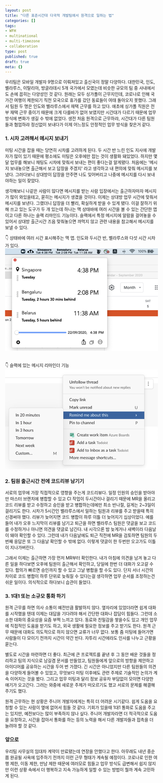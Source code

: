 ```yaml
---
layout: post
title: "다른 표준시간대 다국적 개발팀에서 원격으로 일하는 법"
categories: []
tags:
- WFH
- multinational
- multi-timezone
- collaboration
type: post
published: true
draft: true
meta: {}
---
```


우리팀은 모바일 개발자 9명으로 이뤄져있고 출신국이 정말 다양하다. 대한민국, 인도, 벨라루스, 이탈리아, 방글라데시 5개 국가에서 모였는데 비슷한 규모의 팀 중 사내에서도 손에 꼽히는 다양성인 것 같다. 원래는 모두 싱가폴이 근무지인데, 코로나로 인해 국가간 여행이 제한되기 직전 모국으로 휴가를 갔던 동료들이 여태 돌아오지 못했다. 그래서 팀원 두 명은 인도와 벨라루스에서 재택 근무를 하고 있다. 애초에 싱가폴 직원은 전부 재택 근무 중이기 때문에 크게 다를바가 없어 보였지만 시간대가 다르기 때문에 업무 방식에 변화가 생길 수 밖에 없었다. 생전 처음 원격으로 근무하랴, 시간대가 다른 팀원들과 협업하랴 정신없이 보내다가 이제 어느정도 안정적인 업무 방식을 찾은거 같다.

### 1. 시차 고려해서 메시지 보내기

미팅 시간을 잡을 때는 당연히 시차를 고려하게 된다. 두 시간 반 느린 인도 지사에 개발자가 많이 있기 때문에 평소에도 미팅은 오후에만 잡는 것이 생활화 돼있었다. 하지만 몇 달 업무를 해보니 채팅도 시차에 맞춰서 보내는 편이 좋다는걸 알게됐다. 처음에는 '메시지 보내놓으면 출근해서 보고 답장을 주겠지' 라고 생각하고 내 편의에 맞춰 메시지를 보냈다. 그러다보니 상대방이 답장을 안주면 나도 잊어버리고 나중에 메시지를 다시 보내야하는 일이 잦았다. 

생각해보니 나같은 사람이 많다면 메시지를 받는 사람 입장에서는 출근하자마자 메시지가 많이 와있을테고, 묻히는 메시지가 생겼을 것이다. 이제는 상대방 업무 시간에 맞춰서 메시지를 보낸다. 그랬더니 답장을 더 빨리, 확실하게 받을 수 있게 됐다. 이걸 잘하기 위해 쓰고 있는 도구가 두 개 있는데 하나는 맥 상태바에 여러 시간을 볼 수 있는 간단한 앱이고 다른 하나는 슬랙 리마인드 기능이다. 슬랙에서 특정 메시지에 알람을 걸어놓을 수 있어서 상대방 출근시간 즈음 맞춰놓으면 까먹지 않고 관련 내용을 참고해서 메시지를 보낼 수 있다.

👇 상태바에 여러 시간 표시해주는 맥 앱. 인도와 두시간 반, 벨라루스와 다섯 시간 시차가 있다.
<br>
<img src="/assets/posts/statusbar-timezone.png" />
<br>
<br>
<br>
👇 슬랙에 있는 메시지 리마인더 기능
<img src="/assets/posts/slack-reminder.png" />

### 2. 팀원 출근시간 전에 코드리뷰 남기기

서로의 업무에 가장 직접적으로 영향을 주는게 코드리뷰다. 일정 인원의 승인을 받아야만 마스터 브랜치에 병합할 수 있고 CI 작업이 두시간이나 걸리기 때문에 MR을 올리고 코드 리뷰를 받고 수정하고 승인을 받고 병합하는데에만 최소 반나절, 길게는 2~3일이 걸리기도 한다. 시차가 5시간인 벨라루스에서 일하는 팀원과 리뷰를 주고 받을때 특히 신경써야 했다. 리뷰가 늦어지면 코드 병합이 하루 이틀 더 늦어지기 십상이었다. 예를 들어 내가 오후 느지막이 리뷰를 남기고 퇴근을 하면 벨라루스 팀원은 댓글을 보고 코드를 수정하거나 아니면 의견을 댓글로 남긴다. 내 시각으론 밤 늦게거나 새벽이라 다음날이 돼야 확인할 수 있다. 그런데 내가 다음날에도 퇴근 직전에 MR을 검토하면 팀원의 두번째 응답은 또 그 다음날 확인할 수 밖에 없다. 이렇게 댓글이 한 두번만 오고가도 이틀이 지나가버린다. 

그래서 이제는 출근하면 가장 먼저 MR부터 확인한다. 내가 아침에 의견을 남겨 놓고 다른 일을 하다보면 오후에 팀원이 출근해서 확인하고, 당일에 한번 더 대화가 오고갈 수 있다. 합의가 빠르면 승인까지 할 수 있고 그날 병합을 할 수도 있다. 단지 서너 시간의 차이로 코드 병합이 하루 단위로 늦춰질 수 있다는걸 생각하면 업무 순서를 조정하는건 쉬운 일이다. 의식적으로 하다보니 습관이 들었다.

### 3. 1대1 또는 소규모 통화 하기

원격 근무를 하면 의사 소통이 예전만큼 활발하지 않다. 옆자리에 있었더라면 쉽게 대화를 시작했을 텐데 이제는 대답을 기다려야 해서 간단한 대화나 잡담이 힘들다. 그런데 소소한 대화의 중요성을 요즘 부쩍 느끼고 있다. 동료와 친밀감을 쌓을수도 있고 개인 업무에 직접적인 도움을 받기도 하고, 외국 생활에 필요한 정보를 주고 받기도 한다. 원격 근무 때문에 대화도 의도적으로 하지 않으면 교류가 너무 없다. 보통 줌 미팅에 들어가면 사람들이 다 모이기 전까지 시간이 약간 빈다. 자투리 시간에라도 인사를 나누고 근황을 묻는다. 

별도로 시간을 마련하면 더 좋다. 최근에 큰 프로젝트를 끝낸 후 그 동안 배운 것들을 정리하고 팀의 지식으로 남길겸 문서를 만들었고, 팀원들에게 앞으로의 방향을 제안하고 아이디어를 공유하는 시간을 두어 번 가졌다. 긴 시간은 아니었지만 다른 팀원들의 의견을 다양하게 들어볼 수 있었고, 무엇보다 미팅 이후에도 관련 주제로 기술적인 논의가 계속 이어지는 것을 봤다. 그리고 업무 미팅과 달리 정보 공유차 부담없이 모이면 다양한 얘기가 오고간다. 그러는 와중에 새로운 주제가 떠오르기도 했고 서로의 문제를 해결해주기도 했다.

원격 근무하는 현 상황은 주니어 개발자에게는 특히 더 어려운 시기같다. 쉽게 도움을 요청할 수 있는 사람이 옆에 없어서 힘들 것 같다. 기회가 있을때 1대1 통화로 도움을 주고는 있지만, 예전보다는 많이 부족하지 않나 싶다. 주니어 개발자라면 더 적극적으로 도움을 요청하고, 시간을 잡아서 통화를 하는 등의 노력을 해서 다른 개발자들과 접촉을 더 늘려야 할 것 같다.

### 앞으로

우리팀 사무실의 임대차 계약이 만료됐는데 연장을 안했다고 한다. 아무래도 내년 중순 쯤 완공될 사옥에 입주하기 전까지 이런 근무 형태가 계속될 예정이다. 코로나로 인한 여행 제한, 이동 제한, 만남 제한 때문에 여러모로 힘들고 업무 방식도 급변해서 쉽지 않지만 이런 상황 속에서 더 행복하고 지속 가능하게 일할 수 있는 방법이 뭘까 계속 고민하게 된다. 
